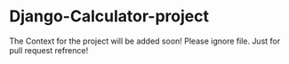 # Django-Calculator-project
The Context for the project will be added soon!
Please ignore file. Just for pull request refrence!
